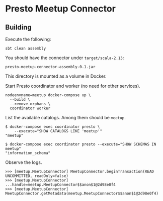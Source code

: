 # Presto Meetup Connector

## Building

Execute the following:

```text
sbt clean assembly
```

You should have the connector under `target/scala-2.13`:

```text
presto-meetup-connector-assembly-0.1.jar
```

This directory is mounted as a volume in Docker.

Start Presto coordinator and worker (no need for other services).

```text
nodeenvname=meetup docker-compose up \
  --build \
  --remove-orphans \
  coordinator worker
```

List the available catalogs. Among them should be `meetup`.

```text
$ docker-compose exec coordinator presto \
    --execute="SHOW CATALOGS LIKE 'meetup'"
"meetup"

$ docker-compose exec coordinator presto --execute="SHOW SCHEMAS IN meetup"
"information_schema"
```

Observe the logs.

```text
>>> [meetup.MeetupConnector] MeetupConnector.beginTransaction(READ UNCOMMITTED, readOnly=false)
>>> [meetup.MeetupConnector] ...handle=meetup.MeetupConnector$$anon$1@2d98e0f4
>>> [meetup.MeetupConnector] MeetupConnector.getMetadata(meetup.MeetupConnector$$anon$1@2d98e0f4)
```

